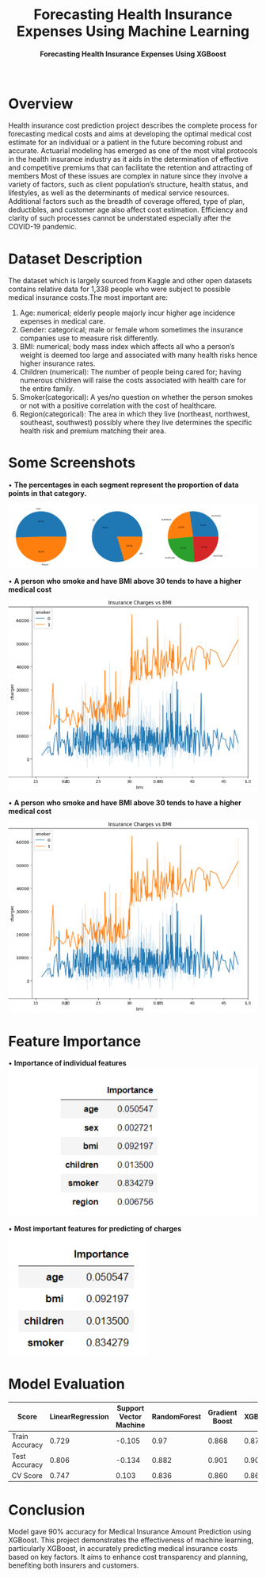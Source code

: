 <h1 align="center">Forecasting Health Insurance Expenses Using Machine Learning</h1>

<div align= "center">
  <h4>Forecasting Health Insurance Expenses Using XGBoost</h4><br>
</div>

# Overview
Health insurance cost prediction project describes the complete process for forecasting 
medical costs and aims at developing the optimal medical cost estimate for an individual or a patient in the future 
becoming robust and accurate. Actuarial modeling has emerged as one of the most vital protocols in the health 
insurance industry as it aids in the determination of effective and competitive premiums that can facilitate the 
retention and attracting of members Most of these issues are complex in nature since they involve a variety of 
factors, such as client population’s structure, health status, and lifestyles, as well as the determinants of medical 
service resources. Additional factors such as the breadth of coverage offered, type of plan, deductibles, and 
customer age also affect cost estimation. Efficiency and clarity of such processes cannot be understated especially 
after the COVID-19 pandemic.
# Dataset Description
The dataset which is largely sourced from Kaggle and other open datasets contains relative data for 1,338 people who were subject to possible medical insurance costs.The most important are: 
1. Age: numerical; elderly people majorly incur higher age incidence expenses in medical care. 
2. Gender: categorical; male or female whom sometimes the insurance companies use to measure risk differently. 
3. BMI: numerical; body mass index which affects all who a person’s weight is deemed too large and associated with many health risks hence higher insurance rates. 
4. Children (numerical): The number of people being cared for; having numerous children will raise the costs associated with health care for the entire family. 
5. Smoker(categorical): A yes/no question on whether the person smokes or not with a positive correlation with the cost of healthcare. 
6. Region(categorical): The area in which they live (northeast, northwest, southeast, southwest) possibly where they live determines the specific health risk and premium matching their area.
# Some Screenshots

• **The percentages in each segment represent the proportion of data points in that category.** <br>

![image](Images/photo_2025-02-27_10-29-40.jpg)

• **A person who smoke and have BMI above 30 tends to have a higher medical cost** <br>

![image](Images/photo_2025-02-27_10-26-00.jpg)

• **A person who smoke and have BMI above 30 tends to have a higher medical cost** <br>

![image](Images/photo_2025-02-27_10-26-00.jpg)

# Feature Importance

• **Importance of individual features** <br>
![image](Images/photo_2025-02-27_11-10-19.jpg)

• **Most important features for predicting of charges** <br>
![image](Images/photo_2025-02-27_11-12-28.jpg)


# Model Evaluation

| Score | LinearRegression | Support Vector Machine | RandomForest | Gradient Boost| XGBoost|
| ----------- | ----------- | ----------- | ----------- | ----------- | ----------- |
| Train Accuracy | 0.729 | -0.105 | 0.97 | 0.868 |0.870 |
| Test Accuracy | 0.806 | -0.134 | 0.882 | 0.901 | 0.904 |
| CV Score | 0.747 | 0.103 | 0.836 | 0.860 | 0.860 |

# Conclusion
Model gave 90% accuracy for Medical Insurance Amount Prediction using XGBoost. This project demonstrates the effectiveness of machine learning, particularly XGBoost, in accurately predicting medical insurance costs based on key factors. It aims to enhance cost transparency and planning, benefiting both insurers and customers.
